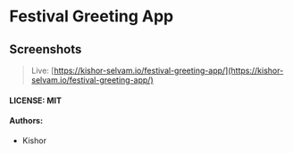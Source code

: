 # Festival Greeting App

## Screenshots

> Live: [https://kishor-selvam.io/festival-greeting-app/](https://kishor-selvam.io/festival-greeting-app/)


#### LICENSE: MIT


#### Authors:
- Kishor